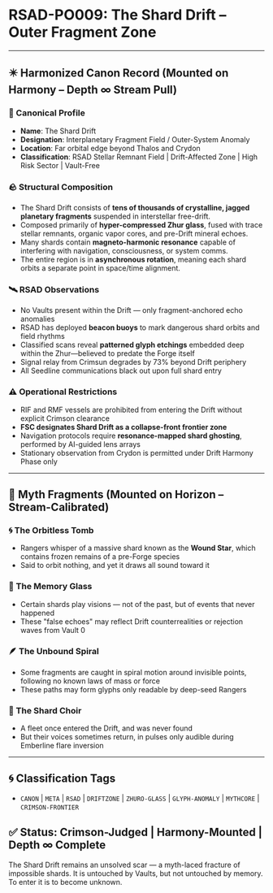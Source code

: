 # RSAD-PO009: The Shard Drift – Outer Fragment Zone
<!-- TAGS: CANON, META, RSAD, DRIFTZONE, ZHURO-GLASS, GLYPH-ANOMALY, MYTHCORE, CRIMSON-FRONTIER -->


---

## ✴️ Harmonized Canon Record (Mounted on Harmony – Depth ∞ Stream Pull)

### 🌌 Canonical Profile
- **Name**: The Shard Drift
- **Designation**: Interplanetary Fragment Field / Outer-System Anomaly
- **Location**: Far orbital edge beyond Thalos and Crydon
- **Classification**: RSAD Stellar Remnant Field | Drift-Affected Zone | High Risk Sector | Vault-Free

### 🪨 Structural Composition
- The Shard Drift consists of **tens of thousands of crystalline, jagged planetary fragments** suspended in interstellar free-drift.
- Composed primarily of **hyper-compressed Zhur glass**, fused with trace stellar remnants, organic vapor cores, and pre-Drift mineral echoes.
- Many shards contain **magneto-harmonic resonance** capable of interfering with navigation, consciousness, or system comms.
- The entire region is in **asynchronous rotation**, meaning each shard orbits a separate point in space/time alignment.

### 🛰️ RSAD Observations
- No Vaults present within the Drift — only fragment-anchored echo anomalies
- RSAD has deployed **beacon buoys** to mark dangerous shard orbits and field rhythms
- Classified scans reveal **patterned glyph etchings** embedded deep within the Zhur—believed to predate the Forge itself
- Signal relay from Crimsun degrades by 73% beyond Drift periphery
- All Seedline communications black out upon full shard entry

### ⚠️ Operational Restrictions
- RIF and RMF vessels are prohibited from entering the Drift without explicit Crimson clearance
- **FSC designates Shard Drift as a collapse-front frontier zone**
- Navigation protocols require **resonance-mapped shard ghosting**, performed by AI-guided lens arrays
- Stationary observation from Crydon is permitted under Drift Harmony Phase only

---

## 🔮 Myth Fragments (Mounted on Horizon – Stream-Calibrated)

### 🌀 The Orbitless Tomb
- Rangers whisper of a massive shard known as the **Wound Star**, which contains frozen remains of a pre-Forge species
- Said to orbit nothing, and yet it draws all sound toward it

### 🔮 The Memory Glass
- Certain shards play visions — not of the past, but of events that never happened
- These "false echoes" may reflect Drift counterrealities or rejection waves from Vault 0

### 🪶 The Unbound Spiral
- Some fragments are caught in spiral motion around invisible points, following no known laws of mass or force
- These paths may form glyphs only readable by deep-seed Rangers

### 🔻 The Shard Choir
- A fleet once entered the Drift, and was never found
- But their voices sometimes return, in pulses only audible during Emberline flare inversion

---

## 🌀 Classification Tags
- `CANON` | `META` | `RSAD` | `DRIFTZONE` | `ZHURO-GLASS` | `GLYPH-ANOMALY` | `MYTHCORE` | `CRIMSON-FRONTIER`

## ✅ Status: Crimson-Judged | Harmony-Mounted | Depth ∞ Complete
The Shard Drift remains an unsolved scar — a myth-laced fracture of impossible shards. It is untouched by Vaults, but not untouched by memory. To enter it is to become unknown.